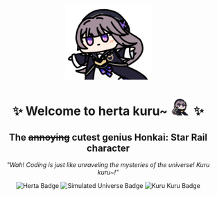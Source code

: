 <div align="center">
  <img src="./img/hertaa_github.gif" alt="Herta GIF" width="200">
  <h1>✨ Welcome to herta kuru~ <img src="./img/favicon.png" style="height: 40px"> ✨</h1>
  <h2>The <del>annoying</del> cutest genius Honkai: Star Rail character</h2>
  <p><em>"Wah! Coding is just like unraveling the mysteries of the universe! Kuru kuru~!"</em></p>
</div>

<div align="center">
  <img src="https://img.shields.io/badge/Honkai%3A%20Star%20Rail-Genius%20Researcher-ff69b4" alt="Herta Badge">
  <img src="https://img.shields.io/badge/Simulated%20Universe-Expert-blueviolet" alt="Simulated Universe Badge">
  <img src="https://img.shields.io/badge/Kuru%20Kuru-∞-9cf" alt="Kuru Kuru Badge">
</div>

